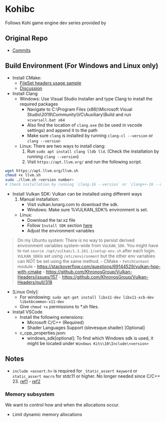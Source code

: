 # Kohibc
Follows Kohi game engine dev series provided by 

## Original Repo
- [Commits](https://github.com/travisvroman/kohi/commits/main?after=21ee30466ad65a45b39514723af65912d409fc1e+279&branch=main&qualified_name=refs%2Fheads%2Fmain)
## Build Environment (For Windows and Linux only)
- Install CMake:
    - [FileSet headers usage sample](https://cmake.org/cmake/help/latest/manual/cmake-buildsystem.7.html#interface-libraries)
    - [Discussion](https://gitlab.kitware.com/cmake/cmake/-/issues/22468)
- Install Clang
    - Windows: Use Visual Studio Installer and type Clang to install the required packages
        - Navigate to C:\Program Files (x86)\Microsoft Visual Studio\2019\Community\VC\Auxiliary\Build and run `vcvarsall.bat x64`
        - Also find the location of `clang.exe` (to be used in vscode settings) and append it to the path
        - Make sure `clang` is installed by running `clang-cl --version` or `clang --version`
    - Linux: There are two ways to install clang:
        1. Run `sudo apt install clang lldb lld`. (Check the installation by running `clang --version`)
        2. Visit `https://apt.llvm.org/` and run the following script.
```bash
wget https://apt.llvm.org/llvm.sh
chmod +x llvm.sh
sudo ./llvm.sh <version number>
# Check installation by running `clang-16 --version` or `clang++-16 --version` 
```

- Install Vulkan SDK: Vulkan can be installed using different ways
    1. Manual installation:
         - Visit vulkan.lunarg.com to download the sdk.
         - Windows: Make sure %VULKAN_SDK% environment is set.
    - Linux:
        - Download the tar.xz file
        - Follow `Install SDK` section [here](https://vulkan.lunarg.com/doc/view/1.3.261.1/linux/getting_started.html)
        - Adjust the environment variables
> On my Ubuntu system: There is no way to persist derived environment variables system-wide from `VULKAN_SDK`. You might have to run `source /opt/vulkan/1.3.261.1/setup-env.sh` after each login. `VULKAN_SDK`is set using `/etc/environment` but the other env variables can NOT be set using the same method.
    - CMake - `FetchContent` module
        - https://stackoverflow.com/questions/69144529/vulkan-hpp-with-cmake
        - https://github.com/KhronosGroup/Vulkan-Headers/issues/157
        - https://github.com/KhronosGroup/Vulkan-Headers/pull/318

- [Linux Only]: 
    - For windowing: `sudo apt-get install libx11-dev libx11-xcb-dev libxkbcommon-x11-dev`
    - Give `chmod +x` permissions to *.sh files.
- Install VSCode
    - Install the following extensions:
        - Microsoft C/C++ (Required)
        - Shader Languages Support (slevesque.shader) [Optional]
    - c_cpp_properties.json:
        - windows_sdk[optional]: To find which Windows sdk is used, it might be located under `Windows Kits\10\Include\<version>`

## Notes
- `include <assert.h>` is required for `_Static_assert keyword` or `static_assert macro` for stdc11 or higher. No longer needed since C/C++ 23. [ref1](https://en.cppreference.com/w/c/language/_Static_assert) - [ref2](https://learn.microsoft.com/en-us/cpp/c-language/static-assert-c?view=msvc-170)

### Memory subsystem
We want to control how and when the allocations occur.
- Limit dynamic memory allocations
